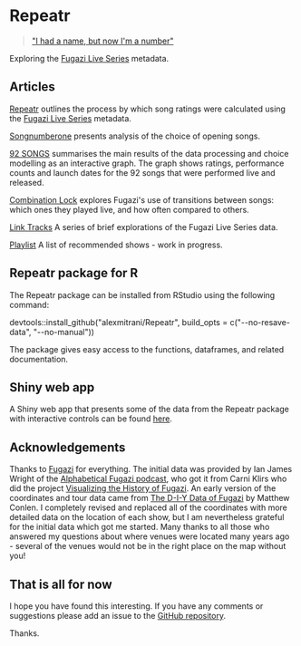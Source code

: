 # Repeatr

> ["I had a name, but now I'm a number"](https://fugazi.bandcamp.com/track/repeater)

Exploring the [Fugazi Live Series](https://www.dischord.com/fugazi_live_series) metadata. 

## Articles

[Repeatr](articles/Repeatr.html) outlines the process by which song ratings were calculated using the [Fugazi Live Series](https://www.dischord.com/fugazi_live_series) metadata. 

[Songnumberone](articles/Songnumberone.html) presents analysis of the choice of opening songs.  

[92 SONGS](articles/92songs.html) summarises the main results of the data processing and choice modelling as an interactive graph.  The graph  shows ratings, performance counts and launch dates for the 92 songs that were performed live and released.  

[Combination Lock](articles/CombinationLock.html) explores Fugazi's use of transitions between songs: which ones they played live, and how often compared to others.  

[Link Tracks](articles/LinkTracks.html) A series of brief explorations of the Fugazi Live Series data.  

[Playlist](articles/Playlist.html) A list of recommended shows - work in progress. 

## Repeatr package for R

The Repeatr package can be installed from RStudio using the following command:

devtools::install_github("alexmitrani/Repeatr", build_opts = c("--no-resave-data", "--no-manual"))

The package gives easy access to the functions, dataframes, and related documentation.

## Shiny web app

A Shiny web app that presents some of the data from the Repeatr package with interactive controls can be found [here](https://alexmitrani.shinyapps.io/Repeatr-app/).

## Acknowledgements

Thanks to [Fugazi](https://www.dischord.com/band/fugazi) for everything. The initial data was provided by Ian James Wright of the [Alphabetical Fugazi podcast](https://the-alphabetical-fugazi.pinecast.co/), who got it from Carni Klirs who did the project [Visualizing the History of Fugazi](https://www.carniklirs.com/project/fugazi). An early version of the coordinates and tour data came from [The D-I-Y Data of Fugazi](https://github.com/mathisonian/diy-data-fugazi) by Matthew Conlen. I completely revised and replaced all of the coordinates with more detailed data on the location of each show, but I am nevertheless grateful for the initial data which got me started. Many thanks to all those who answered my questions about where venues were located many years ago - several of the venues would not be in the right place on the map without you!   

## That is all for now

I hope you have found this interesting. If you have any comments or suggestions please add an issue to the [GitHub repository](https://github.com/alexmitrani/Repeatr/).

Thanks. 




